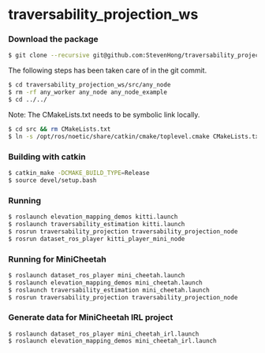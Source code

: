 # traversability_projection_ws

### Download the package
```bash
$ git clone --recursive git@github.com:StevenHong/traversability_projection_ws.git
```

The following steps has been taken care of in the git commit.
```bash
$ cd traversability_projection_ws/src/any_node
$ rm -rf any_worker any_node any_node_example
$ cd ../../
```

Note: The CMakeLists.txt needs to be symbolic link locally.
```bash
$ cd src && rm CMakeLists.txt
$ ln -s /opt/ros/noetic/share/catkin/cmake/toplevel.cmake CMakeLists.txt
```

### Building with catkin
```bash
$ catkin_make -DCMAKE_BUILD_TYPE=Release
$ source devel/setup.bash
```

### Running
```bash
$ roslaunch elevation_mapping_demos kitti.launch
$ roslaunch traversability_estimation kitti.launch
$ rosrun traversability_projection traversability_projection_node
$ rosrun dataset_ros_player kitti_player_mini_node
```

### Running for MiniCheetah
```bash
$ roslaunch dataset_ros_player mini_cheetah.launch
$ roslaunch elevation_mapping_demos mini_cheetah.launch
$ roslaunch traversability_estimation mini_cheetah.launch
$ rosrun traversability_projection traversability_projection_node
```

### Generate data for MiniCheetah IRL project
```bashg
$ roslaunch dataset_ros_player mini_cheetah_irl.launch
$ roslaunch elevation_mapping_demos mini_cheetah_irl.launch
```
